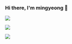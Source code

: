 ### Hi there, I'm mingyeong 👋

<a href="https://www.instagram.com/gyeong0210/" target="_blank"><img src="https://simpleicons.org/icons/instagram.svg/badge/gyeong0210-E4405F?style=flat-square&logo=instagram&logoColor=white"/></a>

<a href="https://blog.naver.com/gyeong0210_" target="_blank"><img src="https://simpleicons.org/icons/naver.svg/badge/Blog-03C75A?style=flat-square&logo=naver&logoColor=white"/></a>

<a href="https://www.google.com/intl/ko/gmail/about/" target="_blank"><img src="https://simpleicons.org/icons/gmail.svg/badge/mail-EA4335?style=flat-square&logo=gmail&logoColor=white"/></a>


<!--
**mingyeong0210/mingyeong0210** is a ✨ _special_ ✨ repository because its `README.md` (this file) appears on your GitHub profile.

Here are some ideas to get you started:

- 🔭 I’m currently working on ...
- 🌱 I’m currently learning ...
- 👯 I’m looking to collaborate on ...
- 🤔 I’m looking for help with ...
- 💬 Ask me about ...
- 📫 How to reach me: ...
- 😄 Pronouns: ...
- ⚡ Fun fact: ...
-->
